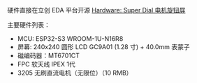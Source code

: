 
硬件直接在立创 EDA 平台开源 [Hardware: Super Dial 电机旋钮屏](https://oshwhub.com/45coll/a2fff3c71f5d4de2b899c64b152d3da5)

主要硬件列表：
- MCU: ESP32-S3 WROOM-1U-N16R8
- 屏幕: 240x240 圆形 LCD GC9A01 (1.28 寸) + 40.0mm 表蒙子 
- 磁编码器：MT6701CT
- FPC 软天线 IPEX 1代
- 3205 无刷直流电机（无限位）（10 RMB）
